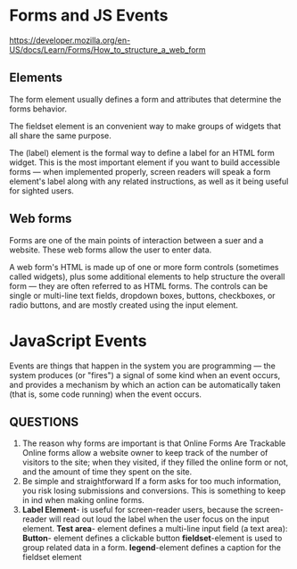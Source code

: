 # Forms and JS Events

<https://developer.mozilla.org/en-US/docs/Learn/Forms/How_to_structure_a_web_form>

## Elements

The form element usually defines a form and attributes that determine the forms behavior.

The fieldset element is an convenient way to make groups of widgets that all share the same purpose.

The (label) element is the formal way to define a label for an HTML form widget. This is the most important element if you want to build accessible forms — when implemented properly, screen readers will speak a form element's label along with any related instructions, as well as it being useful for sighted users.

## Web forms

Forms are  one of the main points of interaction between a suer and a website. These web forms allow the user to enter data.

A web form's HTML is made up of one or more form controls (sometimes called widgets), plus some additional elements to help structure the overall form — they are often referred to as HTML forms. The controls can be single or multi-line text fields, dropdown boxes, buttons, checkboxes, or radio buttons, and are mostly created using the input element.

# JavaScript Events

Events are things that happen in the system you are programming — the system produces (or "fires") a signal of some kind when an event occurs, and provides a mechanism by which an action can be automatically taken (that is, some code running) when the event occurs.

## QUESTIONS

1. The reason why forms are important is that Online Forms Are Trackable Online forms allow a website owner to keep track of the number of visitors to the site; when they visited, if they filled the online form or not, and the amount of time they spent on the site.
2. Be simple and straightforward If a form asks for too much information, you risk losing submissions and conversions. This is something to keep in ind when making online forms.
3. **Label Element**- is useful for screen-reader users, because the screen-reader will read out loud the label when the user focus on the input element.
**Test area**- element defines a multi-line input field (a text area):
**Button**- element defines a clickable button
**fieldset**-element is used to group related data in a form.
**legend**-element defines a caption for the fieldset element
